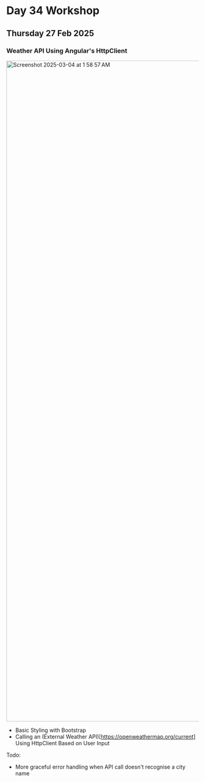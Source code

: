 # Day 34 Workshop 
## Thursday 27 Feb 2025

### Weather API Using Angular's HttpClient


<img width="1728" alt="Screenshot 2025-03-04 at 1 58 57 AM" src="https://github.com/user-attachments/assets/df27c410-d9a8-468f-b55a-91ac9a2e4a7c" />


- Basic Styling with Bootstrap 
- Calling an (External Weather API)[https://openweathermap.org/current] Using HttpClient Based on User Input

Todo: 
- More graceful error handling when API call doesn't recognise a city name
